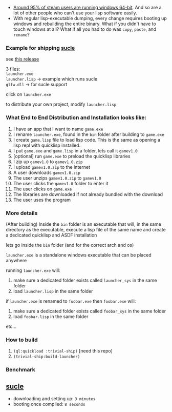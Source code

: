 - [Around 95% of steam users are running windows 64-bit](https://store.steampowered.com/hwsurvey/Steam-Hardware-Software-Survey-Welcome-to-Steam). And so are a lot of other people who can't use your lisp software easily.
- With regular lisp-executable dumping, every change requires booting up windows and rebuilding the entire binary. What if you didn't have to touch windows at all? What if all you had to do was `copy`, `paste`, and `rename`?


### Example for shipping [sucle](https://github.com/pupcraft/sucle)
see [this release](https://github.com/pupcraft/trivial-ship/releases/tag/win64)

3 files:  
`launcher.exe`  
`launcher.lisp` -> example which runs sucle  
`glfw.dll` -> for sucle support  

click on `launcher.exe`  

to distribute your own project, modify `launcher.lisp`  

### What End to End Distribution and Installation looks like:
1. I have an app that I want to name `game.exe`
2. I rename `launcher.exe`, found in the `bin` folder after building to `game.exe`
3. I create `game.lisp` file to load lisp code. This is the same as opening a lisp repl with quicklisp installed.
4. I put `game.exe` and `game.lisp` in a folder, lets call it `gamev1.0`
5. [optional] run `game.exe` to preload the quicklisp libraries
6. I zip up `gamev1.0` to `gamev1.0.zip`
7. I upload `gamev1.0.zip` to the internet
8. A user downloads `gamev1.0.zip`
9. The user unzips `gamev1.0.zip` to `gamev1.0` 
10. The user clicks the `gamev1.0` folder to enter it
11. The user clicks on `game.exe`
12. The libraries are downloaded if not already bundled with the download
13. The user uses the program

### More details
(After building)
Inside the `bin` folder is an executable that will, in the same directory as the executable, execute a lisp file of the same name and create a dedicated quicklisp and ASDF installation

lets go inside the `bin` folder (and for the correct arch and os)

`launcher.exe` is a standalone windows executable that can be placed anywhere

running `launcher.exe` will:
1. make sure a dedicated folder exists called `launcher_sys` in the same folder
2. load `launcher.lisp` in the same folder

if `launcher.exe` is renamed to `foobar.exe` then `foobar.exe` will:  
1. make sure a dedicated folder exists called `foobar_sys` in the same folder
2. load `foobar.lisp` in the same folder

etc...

### How to build

1. `(ql:quickload :trivial-ship)` [need this repo]
2. `(trivial-ship:build-launcher)`

### Benchmark

## [sucle](https://github.com/pupcraft/sucle)
- downloading and setting up: `3 minutes`  
- booting once compiled: `8 seconds`
